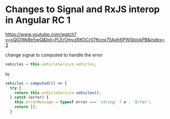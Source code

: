 # Changes to Signal and RxJS interop in Angular RC 1
https://www.youtube.com/watch?v=xQIOWkBe5wQ&list=PLErOmyzRKOCr07Kcnx75Aqh6PWSbIokPB&index=3


change signal to computed to handle the error
```ts
vehicles = this.vehicleService.vehicles;
```
to
```ts
vehicles = computed(() => {
  try {
    return this.vehicleService.vehicles();
  } catch (error) {
    this.errorMessage = typeof error === 'string' ? e : 'Error';
    return [];
  }
```
